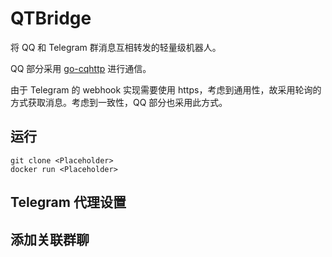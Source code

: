 # QTBridge
将 QQ 和 Telegram 群消息互相转发的轻量级机器人。

QQ 部分采用 [go-cqhttp](https://github.com/Mrs4s/go-cqhttp) 进行通信。

由于 Telegram 的 webhook 实现需要使用 https，考虑到通用性，故采用轮询的方式获取消息。考虑到一致性，QQ 部分也采用此方式。

## 运行
```
git clone <Placeholder>
docker run <Placeholder>
```

## Telegram 代理设置

## 添加关联群聊